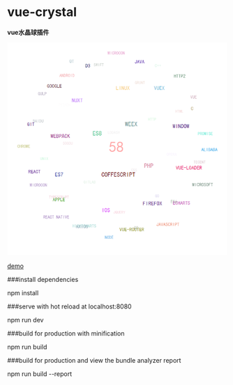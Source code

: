 # vue-crystal

**vue水晶球插件**

![](/src/assets/crystall.png)

[demo](http://www.dulinrain.top/crystalball/)

###install dependencies

npm install

###serve with hot reload at localhost:8080

npm run dev

###build for production with minification

npm run build

###build for production and view the bundle analyzer report

npm run build --report
